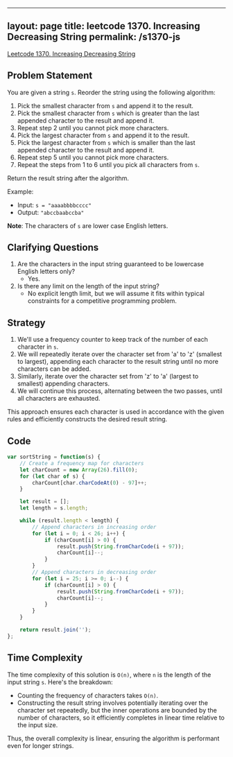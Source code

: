 
---
layout: page
title: leetcode 1370. Increasing Decreasing String
permalink: /s1370-js
---
[Leetcode 1370. Increasing Decreasing String](https://algoadvance.github.io/algoadvance/l1370)
## Problem Statement

You are given a string `s`. Reorder the string using the following algorithm:

1. Pick the smallest character from `s` and append it to the result.
2. Pick the smallest character from `s` which is greater than the last appended character to the result and append it.
3. Repeat step 2 until you cannot pick more characters.
4. Pick the largest character from `s` and append it to the result.
5. Pick the largest character from `s` which is smaller than the last appended character to the result and append it.
6. Repeat step 5 until you cannot pick more characters.
7. Repeat the steps from 1 to 6 until you pick all characters from `s`.

Return the result string after the algorithm.

Example:
- Input: `s = "aaaabbbbcccc"`
- Output: `"abccbaabccba"`

**Note**: The characters of `s` are lower case English letters.

## Clarifying Questions
1. Are the characters in the input string guaranteed to be lowercase English letters only?
   - Yes.
2. Is there any limit on the length of the input string?
   - No explicit length limit, but we will assume it fits within typical constraints for a competitive programming problem.

## Strategy

1. We'll use a frequency counter to keep track of the number of each character in `s`.
2. We will repeatedly iterate over the character set from 'a' to 'z' (smallest to largest), appending each character to the result string until no more characters can be added.
3. Similarly, iterate over the character set from 'z' to 'a' (largest to smallest) appending characters.
4. We will continue this process, alternating between the two passes, until all characters are exhausted.

This approach ensures each character is used in accordance with the given rules and efficiently constructs the desired result string.

## Code

```javascript
var sortString = function(s) {
    // Create a frequency map for characters
    let charCount = new Array(26).fill(0);
    for (let char of s) {
        charCount[char.charCodeAt(0) - 97]++;
    }

    let result = [];
    let length = s.length;

    while (result.length < length) {
        // Append characters in increasing order
        for (let i = 0; i < 26; i++) {
            if (charCount[i] > 0) {
                result.push(String.fromCharCode(i + 97));
                charCount[i]--;
            }
        }
        // Append characters in decreasing order
        for (let i = 25; i >= 0; i--) {
            if (charCount[i] > 0) {
                result.push(String.fromCharCode(i + 97));
                charCount[i]--;
            }
        }
    }

    return result.join('');
};
```

## Time Complexity

The time complexity of this solution is `O(n)`, where `n` is the length of the input string `s`. Here's the breakdown:
- Counting the frequency of characters takes `O(n)`.
- Constructing the result string involves potentially iterating over the character set repeatedly, but the inner operations are bounded by the number of characters, so it efficiently completes in linear time relative to the input size.

Thus, the overall complexity is linear, ensuring the algorithm is performant even for longer strings.